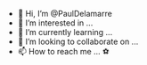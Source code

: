 - 👋 Hi, I’m @PaulDelamarre
- 👀 I’m interested in ...
- 🌱 I’m currently learning ...
- 💞️ I’m looking to collaborate on ...
- 📫 How to reach me ...
⚽️
<!---
PaulDelamarre/PaulDelamarre is a ✨ special ✨ repository because its `README.md` (this file) appears on your GitHub profile.
You can click the Preview link to take a look at your changes.
--->
